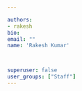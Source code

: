 ```yaml
---

authors:
- rakesh
bio: 
email: ""
name: 'Rakesh Kumar'



superuser: false
user_groups: ["Staff"]
---
```



